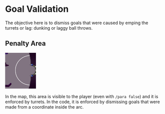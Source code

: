 # Goal Validation
The objective here is to dismiss goals that were caused by emping the turrets or lag: dunking or laggy ball throws.

## Penalty Area
<img src="img/goalarc.png" alt="Goal Arc Image" width="100">

In the map, this area is visible to the player (even with `/para false`) and it is enforced by turrets. In the code, it is enforced by dismissing goals that were made from a coordinate inside the arc.
